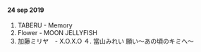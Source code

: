 #### 24 sep 2019

1. TABERU - Memory
2. Flower - MOON JELLYFISH
3. 加藤ミリヤ　- X.O.X.O
４. 當山みれい 願い～あの頃のキミへ～
